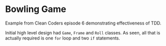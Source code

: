 # Bowling Game

Example from Clean Coders episode 6 demonstrating effectiveness of TDD.

Initial high level design had `Game`, `Frame` and `Roll` classes. As seen,
all that is actually required is one `for` loop and two `if` statements.